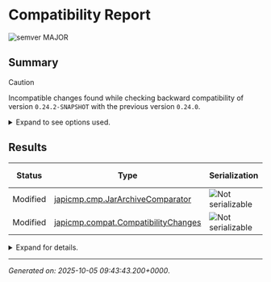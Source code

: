 
# Compatibility Report

![semver MAJOR](https://img.shields.io/badge/semver-MAJOR-red?logo=semver "semver MAJOR")

## Summary

> [!CAUTION]
>
> Incompatible changes found while checking backward compatibility of version `0.24.2-SNAPSHOT` with the previous version `0.24.0`.

<details markdown="1">
<summary>Expand to see options used.</summary>

- **Report only summary**: No
- **Report only changes**: Yes
- **Report only binary-incompatible changes**: No
- **Access modifier filter**: `PROTECTED`
- **Old archives**:
  - ![japicmp 0.24.0](https://img.shields.io/badge/japicmp-0.24.0-blue "japicmp 0.24.0")
- **New archives**:
  - ![japicmp 0.24.2-SNAPSHOT](https://img.shields.io/badge/japicmp-0.24.2_SNAPSHOT-blue "japicmp 0.24.2-SNAPSHOT")
- **Evaluate annotations**: Yes
- **Include synthetic classes and class members**: No
- **Include specific elements**: No
- **Exclude specific elements**: Yes
  - `japicmp.*#__cobertura*()`
  - `japicmp.*#__cobertura*(net.sourceforge.cobertura.coveragedata.LightClassmapListener)`
  - `japicmp.*#__cobertura*`
- **Ignore all missing classes**: No
- **Ignore specific missing classes**: No
- **Treat changes as errors**:
  - Any changes: No
  - Binary incompatible changes: No
  - Source incompatible changes: No
  - Incompatible changes caused by excluded classes: Yes
  - Semantically incompatible changes: No
  - Semantically incompatible changes, including development versions: No
- **Classpath mode**: `ONE_COMMON_CLASSPATH`
- **Old classpath**:
```

```
- **New classpath**:
```

```

</details>


## Results

| Status   | Type                                  | Serialization       | Compatibility Changes |
|----------|---------------------------------------|---------------------|-----------------------|
| Modified | [japicmp.cmp.JarArchiveComparator]    | ![Not serializable] | ![No changes]         |
| Modified | [japicmp.compat.CompatibilityChanges] | ![Not serializable] | ![Constructor removed] |

<details markdown="1">
<summary>Expand for details.</summary>

___

<a id="user-content-japicmp.cmp.jararchivecomparator"></a>
### `japicmp.cmp.JarArchiveComparator`

- [X] Binary-compatible
- [X] Source-compatible
- [X] Serialization-compatible

| Status   | Modifiers | Type  | Name                   | Extends    | JDK   | Serialization       | Compatibility Changes |
|----------|-----------|-------|------------------------|------------|-------|---------------------|-----------------------|
| Modified | `public`  | Class | `JarArchiveComparator` | [`Object`] | JDK 8 | ![Not serializable] | ![No changes]         |

___

<a id="user-content-japicmp.compat.compatibilitychanges"></a>
### `japicmp.compat.CompatibilityChanges`

- [ ] Binary-compatible
- [ ] Source-compatible
- [X] Serialization-compatible

| Status   | Modifiers | Type  | Name                   | Extends    | JDK   | Serialization       | Compatibility Changes |
|----------|-----------|-------|------------------------|------------|-------|---------------------|-----------------------|
| Modified | `public`  | Class | `CompatibilityChanges` | [`Object`] | JDK 8 | ![Not serializable] | ![No changes]         |


#### Constructors

| Status  | Modifiers    | Generics | Constructor                                          | Annotations | Throws | Compatibility Changes |
|---------|--------------|----------|------------------------------------------------------|-------------|--------|-----------------------|
| Removed | ~~`public`~~ |          | ~~`CompatibilityChanges`~~([`JarArchiveComparator`]) |             |        | ![Constructor removed] |
| Added   | **`public`** |          | **`CompatibilityChanges`**([`JarArchiveComparator`], [`JarArchiveComparatorOptions`]) |  |  | ![No changes] |


</details>


___

*Generated on: 2025-10-05 09:43:43.200+0000*.

[Constructor removed]: https://img.shields.io/badge/Constructor_removed-red "Constructor removed"
[No changes]: https://img.shields.io/badge/No_changes-green "No changes"
[Not serializable]: https://img.shields.io/badge/Not_serializable-green "Not serializable"
[`JarArchiveComparatorOptions`]: # "japicmp.cmp.JarArchiveComparatorOptions"
[`JarArchiveComparator`]: # "japicmp.cmp.JarArchiveComparator"
[`Object`]: # "java.lang.Object"
[japicmp.cmp.JarArchiveComparator]: #user-content-japicmp.cmp.jararchivecomparator
[japicmp.compat.CompatibilityChanges]: #user-content-japicmp.compat.compatibilitychanges
